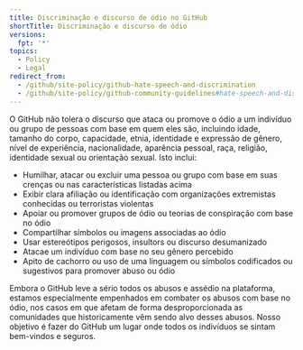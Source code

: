 ```yaml
---
title: Discriminação e discurso de ódio no GitHub
shortTitle: Discriminação e discurso de ódio
versions:
  fpt: '*'
topics:
  - Policy
  - Legal
redirect_from:
  - /github/site-policy/github-hate-speech-and-discrimination
  - /github/site-policy/github-community-guidelines#hate-speech-and-discrimination
---
```


O GitHub não tolera o discurso que ataca ou promove o ódio a um indivíduo ou grupo de pessoas com base em quem eles são, incluindo idade, tamanho do corpo, capacidade, etnia, identidade e expressão de gênero, nível de experiência, nacionalidade, aparência pessoal, raça, religião, identidade sexual ou orientação sexual. Isto inclui:

- Humilhar, atacar ou excluir uma pessoa ou grupo com base em suas crenças ou nas características listadas acima
- Exibir clara afiliação ou identificação com organizações extremistas conhecidas ou terroristas violentas
- Apoiar ou promover grupos de ódio ou teorias de conspiração com base no ódio
- Compartilhar símbolos ou imagens associadas ao ódio
- Usar estereótipos perigosos, insultors ou discurso desumanizado
- Atacae um indivíduo com base no seu gênero percebido
- Apito de cachorro ou uso de uma linguagem ou símbolos codificados ou sugestivos para promover abuso ou ódio

Embora o GitHub leve a sério todos os abusos e assédio na plataforma, estamos especialmente empenhados em combater os abusos com base no ódio, nos casos em que afetam de forma desproporcionada as comunidades que historicamente vêm sendo alvo desses abusos. Nosso objetivo é fazer do GitHub um lugar onde todos os indivíduos se sintam bem-vindos e seguros. 
